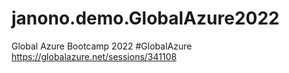 # janono.demo.GlobalAzure2022
Global Azure Bootcamp 2022 #GlobalAzure https://globalazure.net/sessions/341108
